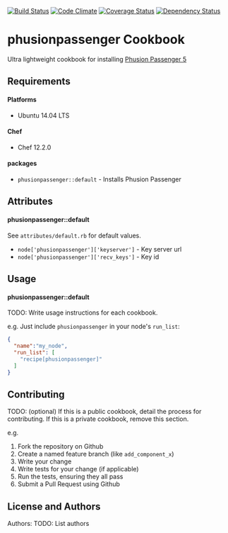 [![Build Status](https://travis-ci.org/dsaenztagarro/phusionpassenger-chef.svg?branch=master)](https://travis-ci.org/dsaenztagarro/phusionpassenger-chef)
[![Code Climate](https://codeclimate.com/github/dsaenztagarro/phusionpassenger-chef/badges/gpa.svg)](https://codeclimate.com/github/dsaenztagarro/phusionpassenger-chef)
[![Coverage Status](https://coveralls.io/repos/dsaenztagarro/phusionpassenger-chef/badge.svg?branch=master&service=github)](https://coveralls.io/github/dsaenztagarro/phusionpassenger-chef?branch=master)
[![Dependency Status](https://gemnasium.com/dsaenztagarro/phusionpassenger-chef.svg)](https://gemnasium.com/dsaenztagarro/phusionpassenger-chef)

phusionpassenger Cookbook
=========================

Ultra lightweight cookbook for installing [Phusion Passenger 5](https://www.phusionpassenger.com/)

Requirements
------------

#### Platforms
- Ubuntu 14.04 LTS

#### Chef
- Chef 12.2.0

#### packages
- `phusionpassenger::default` - Installs Phusion Passenger

Attributes
----------

#### phusionpassenger::default

See `attributes/default.rb` for default values.

* `node['phusionpassenger']['keyserver']` - Key server url
* `node['phusionpassenger']['recv_keys']` - Key id

Usage
-----
#### phusionpassenger::default
TODO: Write usage instructions for each cookbook.

e.g.
Just include `phusionpassenger` in your node's `run_list`:

```json
{
  "name":"my_node",
  "run_list": [
    "recipe[phusionpassenger]"
  ]
}
```

Contributing
------------
TODO: (optional) If this is a public cookbook, detail the process for contributing. If this is a private cookbook, remove this section.

e.g.
1. Fork the repository on Github
2. Create a named feature branch (like `add_component_x`)
3. Write your change
4. Write tests for your change (if applicable)
5. Run the tests, ensuring they all pass
6. Submit a Pull Request using Github

License and Authors
-------------------
Authors: TODO: List authors

